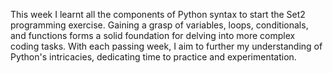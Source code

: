 This week I learnt all the components of Python syntax to start the Set2 programming exercise. Gaining a grasp of variables, loops, conditionals, and functions forms a solid foundation for delving into more complex coding tasks. With each passing week, I aim to further my understanding of Python's intricacies, dedicating time to practice and experimentation. 
